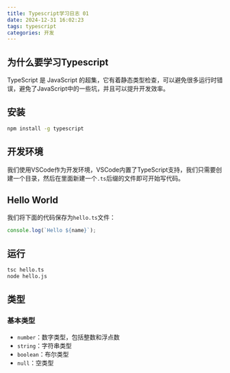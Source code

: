 ```yaml
---
title: Typescript学习日志 01
date: 2024-12-31 16:02:23
tags: typescript
categories: 开发
---
```


## 为什么要学习Typescript

TypeScript 是 JavaScript 的超集，它有着静态类型检查，可以避免很多运行时错误，避免了JavaScript中的一些坑，并且可以提升开发效率。

## 安装

```bash
npm install -g typescript
```
## 开发环境

我们使用VSCode作为开发环境，VSCode内置了TypeScript支持，我们只需要创建一个目录，然后在里面新建一个`.ts`后缀的文件即可开始写代码。

## Hello World

我们将下面的代码保存为`hello.ts`文件：

```typescript
console.log(`Hello ${name}`);
```
## 运行

```bash
tsc hello.ts
node hello.js
```

## 类型

### 基本类型

- `number`：数字类型，包括整数和浮点数
- `string`：字符串类型
- `boolean`：布尔类型
- `null`：空类型
